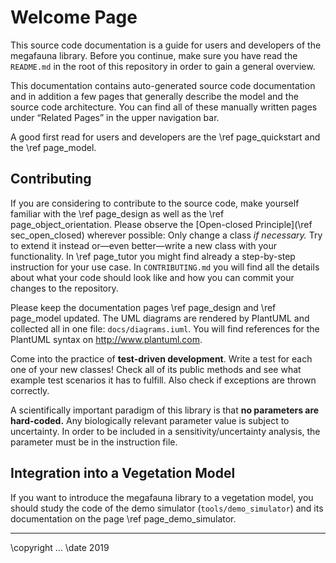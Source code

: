 Welcome Page
============

This source code documentation is a guide for users and developers of the megafauna library.
Before you continue, make sure you have read the `README.md` in the root of this repository in order to gain a general overview.

This documentation contains auto-generated source code documentation and in addition a few pages that generally describe the model and the source code architecture.
You can find all of these manually written pages under “Related Pages” in the upper navigation bar.

A good first read for users and developers are the \ref page_quickstart and the \ref page_model.

## Contributing

If you are considering to contribute to the source code, make yourself familiar with the \ref page_design as well as the \ref page_object_orientation.
Please observe the [Open-closed Principle](\ref sec_open_closed) wherever possible: Only change a class *if necessary.* Try to extend it instead or—even better—write a new class with your functionality.
In \ref page_tutor you might find already a step-by-step instruction for your use case.
In `CONTRIBUTING.md` you will find all the details about what your code should look like and how you can commit your changes to the repository.

Please keep the documentation pages \ref page_design and \ref page_model updated.
The UML diagrams are rendered by PlantUML and collected all in one file: `docs/diagrams.iuml`.
You will find references for the PlantUML syntax on <http://www.plantuml.com>.

Come into the practice of **test-driven development**.
Write a test for each one of your new classes!
Check all of its public methods and see what example test scenarios it has to fulfill.
Also check if exceptions are thrown correctly.

A scientifically important paradigm of this library is that **no parameters are hard-coded.**
Any biologically relevant parameter value is subject to uncertainty.
In order to be included in a sensitivity/uncertainty analysis, the parameter must be in the instruction file.

## Integration into a Vegetation Model

If you want to introduce the megafauna library to a vegetation model, you should study the code of the demo simulator (`tools/demo_simulator`) and its documentation on the page \ref page_demo_simulator.
<!--TODO: Add advice on dynamic vs. static library to comply with library license.-->

-------------------------------------------------

\copyright ...
\date 2019

